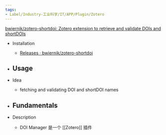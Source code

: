 ```yaml
---
tags:
- Label/Industry-工业科学/IT/APP/Plugin/Zotero
---
```


[bwiernik/zotero-shortdoi: Zotero extension to retrieve and validate DOIs and shortDOIs](https://github.com/bwiernik/zotero-shortdoi)

- Installation
    - [Releases · bwiernik/zotero-shortdoi](https://github.com/bwiernik/zotero-shortdoi/releases)

- Usage
    - 

- Idea
    - fetching and validating DOI and shortDOI names

- Fundamentals
    - 

- Description
    - DOI Manager 是一个 [[Zotero]] 插件
